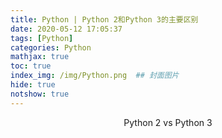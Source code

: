 ```yaml
---
title: Python | Python 2和Python 3的主要区别
date: 2020-05-12 17:05:37
tags: [Python]
categories: Python
mathjax: true
toc: true
index_img: /img/Python.png  ## 封面图片
hide: true
notshow: true
---
```


<center>Python 2 vs Python 3</center>
<!--more-->

